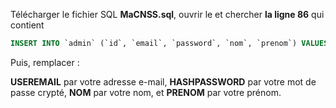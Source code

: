 Télécharger le fichier SQL **MaCNSS.sql**, ouvrir le et chercher **la ligne 86** qui contient

```sql
INSERT INTO `admin` (`id`, `email`, `password`, `nom`, `prenom`) VALUES ('0', 'USEREMAIL', 'HASHPASSWORD', 'NOM', 'PRENOM');
```

Puis, remplacer :

**USEREMAIL** par votre adresse e-mail,
**HASHPASSWORD** par votre mot de passe crypté,
**NOM** par votre nom, et
**PRENOM** par votre prénom.
